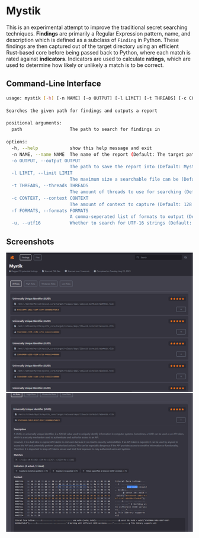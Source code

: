 # Mystik
This is an experimental attempt to improve the traditional secret searching techniques. **Findings** are primarily a Regular Expression pattern, name, and description which is defined as a subclass of `Finding` in Python. These findings are then captured out of the target directory using an efficient Rust-based core before being passed back to Python, where each match is rated against **indicators**. Indicators are used to calculate **ratings**, which are used to determine how likely or unlikely a match is to be correct.

## Command-Line Interface
```bash
usage: mystik [-h] [-n NAME] [-o OUTPUT] [-l LIMIT] [-t THREADS] [-c CONTEXT] [-f FORMATS] [-u] path

Searches the given path for findings and outputs a report

positional arguments:
  path                  The path to search for findings in

options:
  -h, --help            show this help message and exit
  -n NAME, --name NAME  The name of the report (Default: The target path's folder name)
  -o OUTPUT, --output OUTPUT
                        The path to save the report into (Default: Mystik-<Report UUID>)
  -l LIMIT, --limit LIMIT
                        The maximum size a searchable file can be (Default: 500MB)
  -t THREADS, --threads THREADS
                        The amount of threads to use for searching (Default: Count of CPU cores)
  -c CONTEXT, --context CONTEXT
                        The amount of context to capture (Default: 128 bytes)
  -f FORMATS, --formats FORMATS
                        A comma-seperated list of formats to output (Default: HTML,JSON)
  -u, --utf16           Whether to search for UTF-16 strings (Default: Ignore UTF-16)
```

## Screenshots
![Mystik Example2](images/Example2.png)
![Mystik Example1](images/Example1.png)
